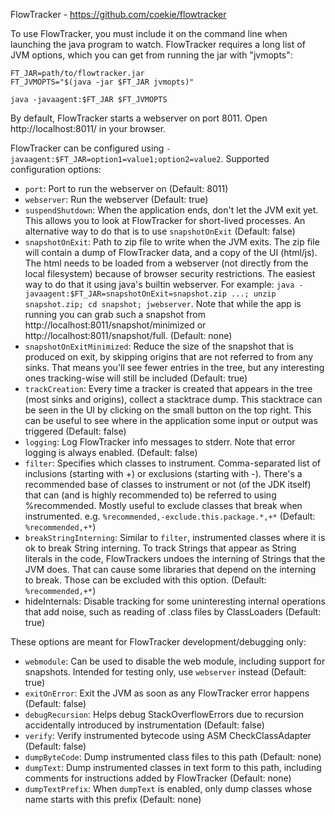 FlowTracker - https://github.com/coekie/flowtracker

To use FlowTracker, you must include it on the command line when launching the java program to watch.
FlowTracker requires a long list of JVM options, which you can get from running the jar with "jvmopts":

```
FT_JAR=path/to/flowtracker.jar
FT_JVMOPTS="$(java -jar $FT_JAR jvmopts)"

java -javaagent:$FT_JAR $FT_JVMOPTS
```

By default, FlowTracker starts a webserver on port 8011. Open http://localhost:8011/ in your browser.

FlowTracker can be configured using `-javaagent:$FT_JAR=option1=value1;option2=value2`.
Supported configuration options:
* `port`: Port to run the webserver on (Default: 8011)
* `webserver`: Run the webserver (Default: true)
* `suspendShutdown`: When the application ends, don't let the JVM exit yet. This allows you to look at FlowTracker for short-lived processes. An alternative way to do that is to use `snapshotOnExit` (Default: false)
* `snapshotOnExit`: Path to zip file to write when the JVM exits.
  The zip file will contain a dump of FlowTracker data, and a copy of the UI (html/js).
  The html needs to be loaded from a webserver (not directly from the local filesystem) because of browser security restrictions.
  The easiest way to do that it using java's builtin webserver.
  For example: `java -javaagent:$FT_JAR=snapshotOnExit=snapshot.zip ...; unzip snapshot.zip; cd snapshot; jwebserver`.
  Note that while the app is running you can grab such a snapshot from http://localhost:8011/snapshot/minimized or http://localhost:8011/snapshot/full.
  (Default: none)
* `snapshotOnExitMinimized`: Reduce the size of the snapshot that is produced on exit, by skipping origins that are not referred to from any sinks. That means you'll see fewer entries in the tree, but any interesting ones tracking-wise will still be included (Default: true)
* `trackCreation`: Every time a tracker is created that appears in the tree (most sinks and origins), collect a stacktrace dump. This stacktrace can be seen in the UI by clicking on the small button on the top right. This can be useful to see where in the application some input or output was triggered (Default: false)
* `logging`: Log FlowTracker info messages to stderr. Note that error logging is always enabled. (Default: false)
* `filter`: Specifies which classes to instrument. Comma-separated list of inclusions (starting with +) or exclusions (starting with -).
  There's a recommended base of classes to instrument or not (of the JDK itself) that can (and is highly recommended to) be referred to using %recommended.
  Mostly useful to exclude classes that break when instrumented. e.g. `%recommended,-exclude.this.package.*,+*` (Default: `%recommended,+*`)
* `breakStringInterning`: Similar to `filter`, instrumented classes where it is ok to break String interning.
  To track Strings that appear as String literals in the code, FlowTrackers undoes the interning of Strings that the JVM does.
  That can cause some libraries that depend on the interning to break.
  Those can be excluded with this option.
  (Default: `%recommended,+*`)
* hideInternals: Disable tracking for some uninteresting internal operations that add noise, such as reading of .class files by ClassLoaders (Default: true)

These options are meant for FlowTracker development/debugging only:
* `webmodule`: Can be used to disable the web module, including support for snapshots. Intended for testing only, use `webserver` instead (Default: true)
* `exitOnError`: Exit the JVM as soon as any FlowTracker error happens (Default: false)
* `debugRecursion`: Helps debug StackOverflowErrors due to recursion accidentally introduced by instrumentation (Default: false)
* `verify`: Verify instrumented bytecode using ASM CheckClassAdapter (Default: false)
* `dumpByteCode`: Dump instrumented class files to this path (Default: none)
* `dumpText`: Dump instrumented classes in text form to this path, including comments for instructions added by FlowTracker (Default: none)
* `dumpTextPrefix`: When `dumpText` is enabled, only dump classes whose name starts with this prefix (Default: none)

